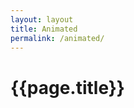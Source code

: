 ```yaml
---
layout: layout
title: Animated
permalink: /animated/
---
```


# {{page.title}}

<style>
    svg {
        color: #00B6FF;
        fill: #FFD500;
        animation: 5s infinite day;
        animation-direction: alternate-reverse;
    }
    @keyframes day {
        100% {
            color: blue;
            fill: orange;
        }
    }
</style>


<svg viewbox="0 0 100 100">
    <use xlink:href="/svg/sprite.svg#three-colors"></use>
</svg>